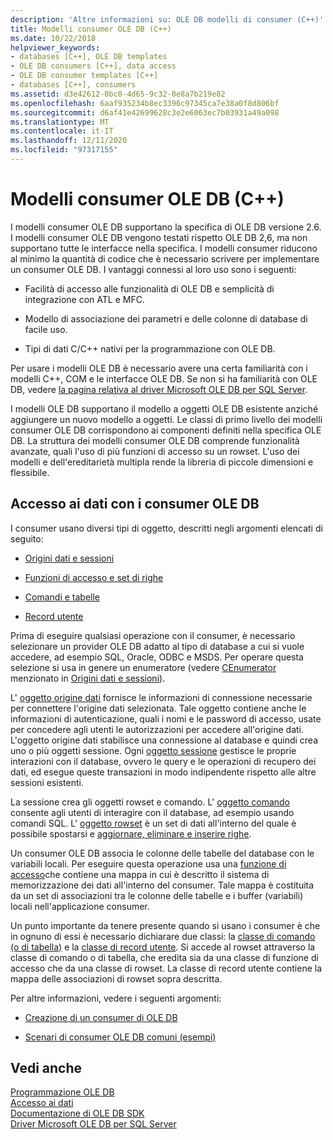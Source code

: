 ```yaml
---
description: 'Altre informazioni su: OLE DB modelli di consumer (C++)'
title: Modelli consumer OLE DB (C++)
ms.date: 10/22/2018
helpviewer_keywords:
- databases [C++], OLE DB templates
- OLE DB consumers [C++], data access
- OLE DB consumer templates [C++]
- databases [C++], consumers
ms.assetid: d3e42612-0bc0-4d65-9c32-0e8a7b219e82
ms.openlocfilehash: 6aaf935234b8ec3396c97345ca7e38a0f8d806bf
ms.sourcegitcommit: d6af41e42699628c3e2e6063ec7b03931a49a098
ms.translationtype: MT
ms.contentlocale: it-IT
ms.lasthandoff: 12/11/2020
ms.locfileid: "97317155"
---
```

# <a name="ole-db-consumer-templates-c"></a>Modelli consumer OLE DB (C++)

I modelli consumer OLE DB supportano la specifica di OLE DB versione 2.6. I modelli consumer OLE DB vengono testati rispetto OLE DB 2,6, ma non supportano tutte le interfacce nella specifica. I modelli consumer riducono al minimo la quantità di codice che è necessario scrivere per implementare un consumer OLE DB. I vantaggi connessi al loro uso sono i seguenti:

- Facilità di accesso alle funzionalità di OLE DB e semplicità di integrazione con ATL e MFC.

- Modello di associazione dei parametri e delle colonne di database di facile uso.

- Tipi di dati C/C++ nativi per la programmazione con OLE DB.

Per usare i modelli OLE DB è necessario avere una certa familiarità con i modelli C++, COM e le interfacce OLE DB. Se non si ha familiarità con OLE DB, vedere [la pagina relativa al driver Microsoft OLE DB per SQL Server](/sql/connect/oledb/oledb-driver-for-sql-server).

I modelli OLE DB supportano il modello a oggetti OLE DB esistente anziché aggiungere un nuovo modello a oggetti. Le classi di primo livello dei modelli consumer OLE DB corrispondono ai componenti definiti nella specifica OLE DB. La struttura dei modelli consumer OLE DB comprende funzionalità avanzate, quali l'uso di più funzioni di accesso su un rowset. L'uso dei modelli e dell'ereditarietà multipla rende la libreria di piccole dimensioni e flessibile.

## <a name="how-ole-db-consumers-access-data"></a>Accesso ai dati con i consumer OLE DB

I consumer usano diversi tipi di oggetto, descritti negli argomenti elencati di seguito:

- [Origini dati e sessioni](../../data/oledb/data-sources-and-sessions.md)

- [Funzioni di accesso e set di righe](../../data/oledb/accessors-and-rowsets.md)

- [Comandi e tabelle](../../data/oledb/commands-and-tables.md)

- [Record utente](../../data/oledb/user-records.md)

Prima di eseguire qualsiasi operazione con il consumer, è necessario selezionare un provider OLE DB adatto al tipo di database a cui si vuole accedere, ad esempio SQL, Oracle, ODBC e MSDS. Per operare questa selezione si usa in genere un enumeratore (vedere [CEnumerator](../../data/oledb/cenumerator-class.md) menzionato in [Origini dati e sessioni](../../data/oledb/data-sources-and-sessions.md)).

L' [oggetto origine dati](../../data/oledb/data-sources-and-sessions.md) fornisce le informazioni di connessione necessarie per connettere l'origine dati selezionata. Tale oggetto contiene anche le informazioni di autenticazione, quali i nomi e le password di accesso, usate per concedere agli utenti le autorizzazioni per accedere all'origine dati. L'oggetto origine dati stabilisce una connessione al database e quindi crea uno o più oggetti sessione. Ogni [oggetto sessione](../../data/oledb/data-sources-and-sessions.md) gestisce le proprie interazioni con il database, ovvero le query e le operazioni di recupero dei dati, ed esegue queste transazioni in modo indipendente rispetto alle altre sessioni esistenti.

La sessione crea gli oggetti rowset e comando. L' [oggetto comando](../../data/oledb/commands-and-tables.md) consente agli utenti di interagire con il database, ad esempio usando comandi SQL. L' [oggetto rowset](../../data/oledb/accessors-and-rowsets.md) è un set di dati all'interno del quale è possibile spostarsi e [aggiornare, eliminare e inserire righe](../../data/oledb/updating-rowsets.md).

Un consumer OLE DB associa le colonne delle tabelle del database con le variabili locali. Per eseguire questa operazione usa una [funzione di accesso](../../data/oledb/accessors-and-rowsets.md)che contiene una mappa in cui è descritto il sistema di memorizzazione dei dati all'interno del consumer. Tale mappa è costituita da un set di associazioni tra le colonne delle tabelle e i buffer (variabili) locali nell'applicazione consumer.

Un punto importante da tenere presente quando si usano i consumer è che in ognuno di essi è necessario dichiarare due classi: la [classe di comando (o di tabella)](../../data/oledb/commands-and-tables.md) e la [classe di record utente](../../data/oledb/user-records.md). Si accede al rowset attraverso la classe di comando o di tabella, che eredita sia da una classe di funzione di accesso che da una classe di rowset. La classe di record utente contiene la mappa delle associazioni di rowset sopra descritta.

Per altre informazioni, vedere i seguenti argomenti:

- [Creazione di un consumer di OLE DB](../../data/oledb/creating-an-ole-db-consumer.md)

- [Scenari di consumer OLE DB comuni (esempi)](../../data/oledb/working-with-ole-db-consumer-templates.md)

## <a name="see-also"></a>Vedi anche

[Programmazione OLE DB](../../data/oledb/ole-db-programming.md)<br/>
[Accesso ai dati](../data-access-in-cpp.md)<br/>
[Documentazione di OLE DB SDK](/previous-versions/windows/desktop/ms722784(v=vs.85))<br/>
[Driver Microsoft OLE DB per SQL Server](/sql/connect/oledb/oledb-driver-for-sql-server)
